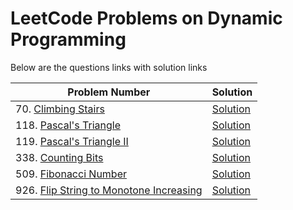 # LeetCode Problems on Dynamic Programming
Below are the questions links with solution links


|Problem Number|Solution|
|--------------|--------|
|70. [Climbing Stairs](https://leetcode.com/problems/climbing-stairs)|[Solution]()|
|118. [Pascal's Triangle](https://leetcode.com/problems/pascals-triangle)|[Solution]()|
|119. [Pascal's Triangle II](https://leetcode.com/problems/pascals-triangle-ii)|[Solution]()|
|338. [Counting Bits](https://leetcode.com/problems/counting-bits)|[Solution](https://github.com/HarshOza36/LeetCode_Problems/blob/main/Dynamic%20Programming/P338.%20Counting%20Bits.py)|
|509. [Fibonacci Number](https://leetcode.com/problems/fibonacci-number)|[Solution]()|
|926. [Flip String to Monotone Increasing](https://leetcode.com/problems/flip-string-to-monotone-increasing/)|[Solution](https://github.com/HarshOza36/LeetCode_Problems/blob/main/Dynamic%20Programming/P926%20-%20flipStringToMonotoneIncreasing.py)|
